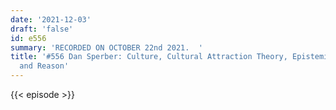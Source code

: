 ```yaml
---
date: '2021-12-03'
draft: 'false'
id: e556
summary: 'RECORDED ON OCTOBER 22nd 2021.  '
title: '#556 Dan Sperber: Culture, Cultural Attraction Theory, Epistemic Vigilance,
  and Reason'
---
```

{{< episode >}}
